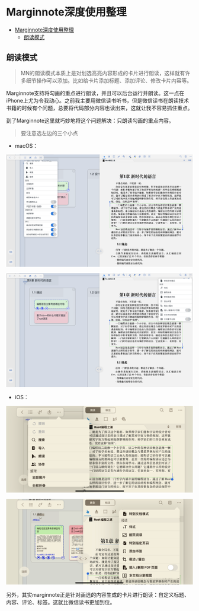 # Marginnote深度使用整理

<!--ts-->
* [Marginnote深度使用整理](#marginnote深度使用整理)
   * [朗读模式](#朗读模式)

<!-- Created by https://github.com/ekalinin/github-markdown-toc -->
<!-- Added by: runner, at: Tue Jun  7 15:57:33 UTC 2022 -->

<!--te-->



## 朗读模式

> MN的朗读模式本质上是对划选高亮内容形成的卡片进行朗读，这样就有许多细节操作可以添加。比如给卡片添加标题、添加评论、修改卡片内容等。

Marginnote支持将勾画的重点进行朗读，并且可以后台运行并朗读。这一点在iPhone上尤为令我动心。之前我主要用微信读书听书，但是微信读书在朗读技术书籍的时候有个问题，总要将代码部分内容也读出来，这就让我不容易抓住重点。

到了Marginnote这里就巧妙地将这个问题解决：只朗读勾画的重点内容。

> 要注意选左边的三个小点

- macOS：

![image-20220608000253594](image/image-20220608000253594.png)

![image-20220608000328467](image/image-20220608000328467.png)

- iOS：

![image-20220608000350355](image/image-20220608000350355.png)

![image-20220608000408181](image/image-20220608000408181.png)

另外，其实marginnote正是针对画选的内容生成的卡片进行朗读：自定义标题、内容、评论、标签。这就比微信读书更加到位。
